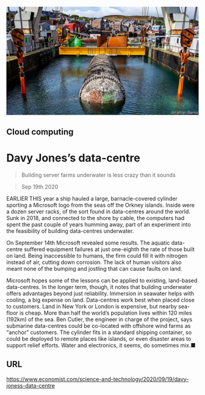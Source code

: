 ![](./images/20200919_STP004_0.jpg)

## Cloud computing

# Davy Jones’s data-centre

> Building server farms underwater is less crazy than it sounds

> Sep 19th 2020

EARLIER THIS year a ship hauled a large, barnacle-covered cylinder sporting a Microsoft logo from the seas off the Orkney islands. Inside were a dozen server racks, of the sort found in data-centres around the world. Sunk in 2018, and connected to the shore by cable, the computers had spent the past couple of years humming away, part of an experiment into the feasibility of building data-centres underwater.

On September 14th Microsoft revealed some results. The aquatic data-centre suffered equipment failures at just one-eighth the rate of those built on land. Being inaccessible to humans, the firm could fill it with nitrogen instead of air, cutting down corrosion. The lack of human visitors also meant none of the bumping and jostling that can cause faults on land.

Microsoft hopes some of the lessons can be applied to existing, land-based data-centres. In the longer term, though, it notes that building underwater offers advantages beyond just reliability. Immersion in seawater helps with cooling, a big expense on land. Data-centres work best when placed close to customers. Land in New York or London is expensive, but nearby sea-floor is cheap. More than half the world’s population lives within 120 miles (192km) of the sea. Ben Cutler, the engineer in charge of the project, says submarine data-centres could be co-located with offshore wind farms as “anchor” customers. The cylinder fits in a standard shipping container, so could be deployed to remote places like islands, or even disaster areas to support relief efforts. Water and electronics, it seems, do sometimes mix.■

## URL

https://www.economist.com/science-and-technology/2020/09/19/davy-joness-data-centre
